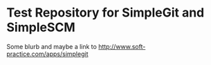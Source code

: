 Test Repository for SimpleGit and SimpleSCM
====
Some blurb and maybe a link to http://www.soft-practice.com/apps/simplegit



